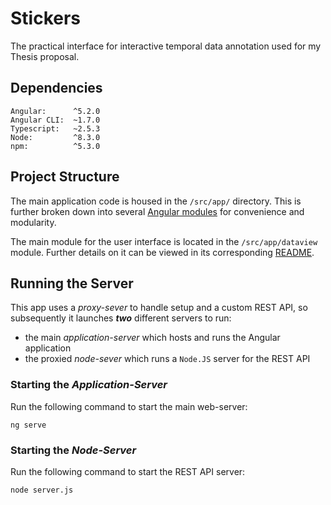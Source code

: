 # Stickers
The practical interface for interactive temporal data annotation used for my Thesis proposal.

## Dependencies
```
Angular:      ^5.2.0
Angular CLI:  ~1.7.0
Typescript:   ~2.5.3
Node:         ^8.3.0
npm:          ^5.3.0
```

## Project Structure
The main application code is housed in the `/src/app/` directory.
This is further broken down into several 
[Angular modules](https://angular.io/guide/ngmodules#angular-modularity) 
for convenience and modularity.

The main module for the user interface is located in the `/src/app/dataview` module.
Further details on it can be viewed in its corresponding [README](https://github.com/lwthatcher/stickers/tree/master/src/app/dataview).

## Running the Server
This app uses a _proxy-sever_ to handle setup and a custom REST API,
so subsequently it launches _**two**_ different servers to run:

- the main _application-server_ which hosts and runs the Angular application
- the proxied _node-sever_ which runs a `Node.JS` server for the REST API

### Starting the _Application-Server_
Run the following command to start the main web-server:
```
ng serve
```

### Starting the _Node-Server_
Run the following command to start the REST API server:
```
node server.js
```
